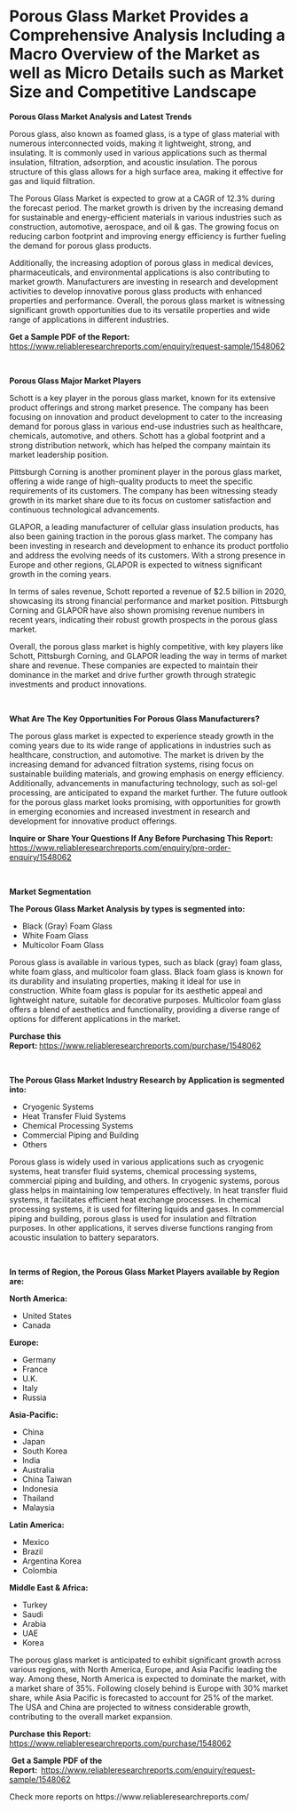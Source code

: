 <p><h1>Porous Glass Market Provides a Comprehensive Analysis Including a Macro Overview of the Market as well as Micro Details such as Market Size and Competitive Landscape</h1></p><p><strong>Porous Glass Market Analysis and Latest Trends</strong></p>
<p><p>Porous glass, also known as foamed glass, is a type of glass material with numerous interconnected voids, making it lightweight, strong, and insulating. It is commonly used in various applications such as thermal insulation, filtration, adsorption, and acoustic insulation. The porous structure of this glass allows for a high surface area, making it effective for gas and liquid filtration.</p><p>The Porous Glass Market is expected to grow at a CAGR of 12.3% during the forecast period. The market growth is driven by the increasing demand for sustainable and energy-efficient materials in various industries such as construction, automotive, aerospace, and oil & gas. The growing focus on reducing carbon footprint and improving energy efficiency is further fueling the demand for porous glass products.</p><p>Additionally, the increasing adoption of porous glass in medical devices, pharmaceuticals, and environmental applications is also contributing to market growth. Manufacturers are investing in research and development activities to develop innovative porous glass products with enhanced properties and performance. Overall, the porous glass market is witnessing significant growth opportunities due to its versatile properties and wide range of applications in different industries.</p></p>
<p><strong>Get a Sample PDF of the Report:&nbsp;</strong> <a href="https://www.reliableresearchreports.com/enquiry/request-sample/1548062">https://www.reliableresearchreports.com/enquiry/request-sample/1548062</a></p>
<p>&nbsp;</p>
<p><strong>Porous Glass Major Market Players</strong></p>
<p><p>Schott is a key player in the porous glass market, known for its extensive product offerings and strong market presence. The company has been focusing on innovation and product development to cater to the increasing demand for porous glass in various end-use industries such as healthcare, chemicals, automotive, and others. Schott has a global footprint and a strong distribution network, which has helped the company maintain its market leadership position.</p><p>Pittsburgh Corning is another prominent player in the porous glass market, offering a wide range of high-quality products to meet the specific requirements of its customers. The company has been witnessing steady growth in its market share due to its focus on customer satisfaction and continuous technological advancements.</p><p>GLAPOR, a leading manufacturer of cellular glass insulation products, has also been gaining traction in the porous glass market. The company has been investing in research and development to enhance its product portfolio and address the evolving needs of its customers. With a strong presence in Europe and other regions, GLAPOR is expected to witness significant growth in the coming years.</p><p>In terms of sales revenue, Schott reported a revenue of $2.5 billion in 2020, showcasing its strong financial performance and market position. Pittsburgh Corning and GLAPOR have also shown promising revenue numbers in recent years, indicating their robust growth prospects in the porous glass market.</p><p>Overall, the porous glass market is highly competitive, with key players like Schott, Pittsburgh Corning, and GLAPOR leading the way in terms of market share and revenue. These companies are expected to maintain their dominance in the market and drive further growth through strategic investments and product innovations.</p></p>
<p>&nbsp;</p>
<p><strong>What Are The Key Opportunities For Porous Glass Manufacturers?</strong></p>
<p><p>The porous glass market is expected to experience steady growth in the coming years due to its wide range of applications in industries such as healthcare, construction, and automotive. The market is driven by the increasing demand for advanced filtration systems, rising focus on sustainable building materials, and growing emphasis on energy efficiency. Additionally, advancements in manufacturing technology, such as sol-gel processing, are anticipated to expand the market further. The future outlook for the porous glass market looks promising, with opportunities for growth in emerging economies and increased investment in research and development for innovative product offerings.</p></p>
<p><strong>Inquire or Share Your Questions If Any Before Purchasing This Report:</strong> <a href="https://www.reliableresearchreports.com/enquiry/pre-order-enquiry/1548062">https://www.reliableresearchreports.com/enquiry/pre-order-enquiry/1548062</a></p>
<p>&nbsp;</p>
<p><strong>Market Segmentation</strong></p>
<p><strong>The Porous Glass Market Analysis by types is segmented into:</strong></p>
<p><ul><li>Black (Gray) Foam Glass</li><li>White Foam Glass</li><li>Multicolor Foam Glass</li></ul></p>
<p><p>Porous glass is available in various types, such as black (gray) foam glass, white foam glass, and multicolor foam glass. Black foam glass is known for its durability and insulating properties, making it ideal for use in construction. White foam glass is popular for its aesthetic appeal and lightweight nature, suitable for decorative purposes. Multicolor foam glass offers a blend of aesthetics and functionality, providing a diverse range of options for different applications in the market.</p></p>
<p><strong>Purchase this Report:&nbsp;</strong><a href="https://www.reliableresearchreports.com/purchase/1548062">https://www.reliableresearchreports.com/purchase/1548062</a></p>
<p>&nbsp;</p>
<p><strong>The Porous Glass Market Industry Research by Application is segmented into:</strong></p>
<p><ul><li>Cryogenic Systems</li><li>Heat Transfer Fluid Systems</li><li>Chemical Processing Systems</li><li>Commercial Piping and Building</li><li>Others</li></ul></p>
<p><p>Porous glass is widely used in various applications such as cryogenic systems, heat transfer fluid systems, chemical processing systems, commercial piping and building, and others. In cryogenic systems, porous glass helps in maintaining low temperatures effectively. In heat transfer fluid systems, it facilitates efficient heat exchange processes. In chemical processing systems, it is used for filtering liquids and gases. In commercial piping and building, porous glass is used for insulation and filtration purposes. In other applications, it serves diverse functions ranging from acoustic insulation to battery separators.</p></p>
<p>&nbsp;</p>
<p><strong>In terms of Region, the Porous Glass Market Players available by Region are:</strong></p>
<p>
    <p> <strong> North America: </strong>
        <ul>
            <li>United States</li>
            <li>Canada</li>
        </ul>
        </p> 
    <p> <strong> Europe: </strong>
        <ul>
            <li>Germany</li>
            <li>France</li>
            <li>U.K.</li>
            <li>Italy</li>
            <li>Russia</li>
        </ul>
        </p> 
    <p> <strong> Asia-Pacific: </strong>
        <ul>
            <li>China</li>
            <li>Japan</li>
            <li>South Korea</li>
            <li>India</li>
            <li>Australia</li>
            <li>China Taiwan</li>
            <li>Indonesia</li>
            <li>Thailand</li>
            <li>Malaysia</li>
        </ul>
        </p> 
    <p> <strong> Latin America: </strong>
        <ul>
            <li>Mexico</li>
            <li>Brazil</li>
            <li>Argentina Korea</li>
            <li>Colombia</li>
        </ul>
        </p> 
    <p> <strong> Middle East & Africa: </strong>
        <ul>
            <li>Turkey</li>
            <li>Saudi</li>
            <li>Arabia</li>
            <li>UAE</li>
            <li>Korea</li>
        </ul>
    </p>
    </p>
<p><p>The porous glass market is anticipated to exhibit significant growth across various regions, with North America, Europe, and Asia Pacific leading the way. Among these, North America is expected to dominate the market, with a market share of 35%. Following closely behind is Europe with 30% market share, while Asia Pacific is forecasted to account for 25% of the market. The USA and China are projected to witness considerable growth, contributing to the overall market expansion.</p></p>
<p><strong>Purchase this Report: </strong><a href="https://www.reliableresearchreports.com/purchase/1548062">https://www.reliableresearchreports.com/purchase/1548062</a></p>
<p>&nbsp;<strong>Get a Sample PDF of the Report:&nbsp;&nbsp;</strong><a href="https://www.reliableresearchreports.com/enquiry/request-sample/1548062">https://www.reliableresearchreports.com/enquiry/request-sample/1548062</a></p>
<p><strong></strong></p>
<p>Check more reports on https://www.reliableresearchreports.com/</p>